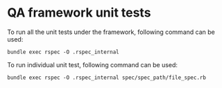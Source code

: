 # QA framework unit tests

To run all the unit tests under the framework, following command can be used:

```shell
bundle exec rspec -O .rspec_internal
```

To run individual unit test, following command can be used:

```shell
bundle exec rspec -O .rspec_internal spec/spec_path/file_spec.rb
```
